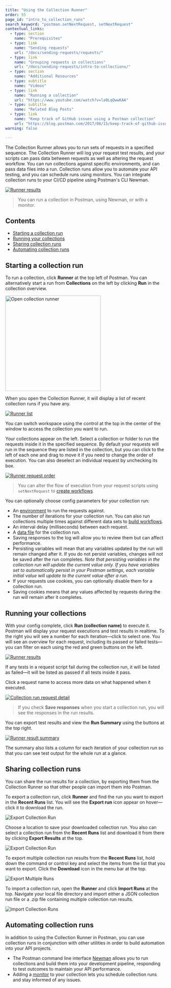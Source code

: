 ```yaml
---
title: "Using the Collection Runner"
order: 55
page_id: "intro_to_collection_runs"
search_keyword: "postman.setNextRequest, setNextRequest"
contextual_links:
  - type: section
    name: "Prerequisites"
  - type: link
    name: "Sending requests"
    url: "/docs/sending-requests/requests/"
  - type: link
    name: "Grouping requests in collections"
    url: "/docs/sending-requests/intro-to-collections/"
  - type: section
    name: "Additional Resources"
  - type: subtitle
    name: "Videos"
  - type: link
    name: "Running a collection"
    url: "https://www.youtube.com/watch?v=la0LqQwwKAA"
  - type: subtitle
    name: "Related Blog Posts"
  - type: link
    name: "Keep track of GitHub issues using a Postman collection"
    url: "https://blog.postman.com/2017/08/15/keep-track-of-github-issues-using-a-postman-collection/"
warning: false

---
```


The Collection Runner allows you to run sets of requests in a specified sequence. The Collection Runner will log your request test results, and your scripts can pass data between requests as well as altering the request workflow. You can run collections against specific environments, and can pass data files into a run. Collection runs allow you to automate your API testing, and you can schedule runs using monitors. You can integrate collection runs to your CI/CD pipeline using Postman's CLI Newman.

[![Runner results](https://assets.postman.com/postman-docs/collection-run-results-overview.jpg)](https://assets.postman.com/postman-docs/collection-run-results-overview.jpg)

> You can run a collection in Postman, using Newman, or with a monitor.

## Contents

* [Starting a collection run](#starting-a-collection-run)
* [Running your collections](#running-your-collections)
* [Sharing collection runs](#sharing-collection-runs)
* [Automating collection runs](#automating-collection-runs)

## Starting a collection run

To run a collection, click __Runner__ at the top left of Postman. You can alternatively start a run from __Collections__ on the left by clicking __Run__ in the collection overview.

<img alt="Open collection runner" src="https://assets.postman.com/postman-docs/open-collection-runner-app.jpg" width="300px"/>

When you open the Collection Runner, it will display a list of recent collection runs if you have any.

[![Runner list](https://assets.postman.com/postman-docs/runner-open-list.jpg)](https://assets.postman.com/postman-docs/runner-open-list.jpg)

You can switch workspace using the control at the top in the center of the window to access the collection you want to run.

Your collections appear on the left. Select a collection or folder to run the requests inside it in the specified sequence. By default your requests will run in the sequence they are listed in the collection, but you can click to the left of each one and drag to move it if you need to change the order of execution. You can also deselect an individual request by unchecking its box.

[![Runner request order](https://assets.postman.com/postman-docs/collection-runner-request-order.jpg)](https://assets.postman.com/postman-docs/collection-runner-request-order.jpg)

> You can alter the flow of execution from your request scripts using `setNextRequest` to [create workflows](/docs/running-collections/building-workflows/).

You can optionally choose config parameters for your collection run:

* An [environment](/docs/sending-requests/managing-environments/) to run the requests against.
* The number of iterations for your collection run. You can also run collections multiple times against different data sets to [build workflows](/docs/running-collections/building-workflows/).
* An interval delay (milliseconds) between each request.
* A [data file](/docs/running-collections/working-with-data-files/) for the collection run.
* Saving responses to the log will allow you to review them but can affect performance.
* Persisting variables will mean that any variables updated by the run will remain changed after it. If you do not persist variables, changes will not be saved after the run completes. _Note that persisting variables in the collection run will update the current value only. If you have variables set to automatically persist in your Postman settings, each variable initial value will update to the current value after a run._
* If your requests use cookies, you can optionally disable them for a collection run.
* Saving cookies means that any values affected by requests during the run will remain after it completes.

## Running your collections

With your config complete, click __Run (collection name)__ to execute it. Postman will display your request executions and test results in realtime. To the right you will see a number for each iteration—click to select one. You will see an overview for each request, including its passed or failed tests—you can filter on each using the red and green buttons on the left.

[![Runner results](https://assets.postman.com/postman-docs/collection-run-results-overview.jpg)](https://assets.postman.com/postman-docs/collection-run-results-overview.jpg)

If any tests in a request script fail during the collection run, it will be listed as failed—it will be listed as passed if all tests inside it pass.

Click a request name to access more data on what happened when it executed.

[![Collection run request detail](https://assets.postman.com/postman-docs/collection-run-request-detail.jpg)](https://assets.postman.com/postman-docs/collection-run-request-detail.jpg)

> If you check __Save responses__ when you start a collection run, you will see the responses in the run results.

You can export test results and view the __Run Summary__ using the buttons at the top right.

[![Runner result summary](https://assets.postman.com/postman-docs/run-summary-iterations.jpg)](https://assets.postman.com/postman-docs/run-summary-iterations.jpg)

The summary also lists a column for each iteration of your collection run so that you can see test output for the whole run at a glance.

## Sharing collection runs

You can share the run results for a collection, by exporting them from the Collection Runner so that other people can import them into Postman.

To export a collection run, click __Runner__ and find the run you want to export in the __Recent Runs__ list. You will see the __Export run__ icon appear on hover—click it to download the run.

![Export Collection Run](https://assets.postman.com/postman-docs/export-collection-run.png)

Choose a location to save your downloaded collection run. You also can select a collection run from the __Recent Runs__ list and download it from there by clicking **Export Results** at the top.

![Export Collection Run](https://assets.postman.com/postman-docs/export-run-results.png)

To export multiple collection run results from the __Recent Runs__ list, hold down the command or control key and select the items from the list that you want to export. Click the __Download__ icon in the menu bar at the top.

![Export Multiple Runs](https://assets.postman.com/postman-docs/export-multiple-runs.png)

To import a collection run, open the __Runner__ and click **Import Runs** at the top. Navigate your local file directory and import either a JSON collection run file or a .zip file containing multiple collection run results.

![Import Collection Runs](https://assets.postman.com/postman-docs/import-collection-runs.png)

## Automating collection runs

In addition to using the Collection Runner in Postman, you can use collection runs in conjunction with other utilities in order to build automation into your API projects.

* The Postman command line interface [Newman](/docs/running-collections/using-newman-cli/command-line-integration-with-newman/) allows you to run collections and build them into your development pipeline, responding to test outcomes to maintain your API performance.
* Adding a [monitor](/docs/designing-and-developing-your-api/monitoring-your-api/intro-monitors/) to your collection lets you schedule collection runs and stay informed of any issues.
